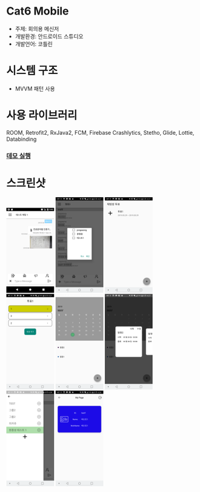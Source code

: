 # Cat6 Mobile
- 주제: 회의용 메신저
- 개발환경: 안드로이드 스튜디오
- 개발언어: 코틀린

# 시스템 구조
- MVVM 패턴 사용

# 사용 라이브러리
ROOM, Retrofit2, RxJava2, FCM, Firebase Crashlytics, Stetho, Glide, Lottie, Databinding
    
### [데모 실행](https://appetize.io/app/aet7zee6pzb76mh7dme396ecnr)

# 스크린샷
<div>
    <img src="https://github.com/ho8278/Cat6Mobile/blob/develop/docs/%EC%B1%84%ED%8C%85.png" width="25%" height="25%"></img>
    <img src="https://github.com/ho8278/Cat6Mobile/blob/develop/docs/%EC%B4%88%EB%8C%80.png" width="25%" height="25%"></img>
    <img src="https://github.com/ho8278/Cat6Mobile/blob/develop/docs/%ED%88%AC%ED%91%9C1.png" width="25%" height="25%"></img>
    <img src="https://github.com/ho8278/Cat6Mobile/blob/develop/docs/%ED%88%AC%ED%91%9C2.png" width="25%" height="25%"></img>
    <img src="https://github.com/ho8278/Cat6Mobile/blob/develop/docs/%EC%9D%BC%EC%A0%951.png" width="25%" height="25%"></img>
    <img src="https://github.com/ho8278/Cat6Mobile/blob/develop/docs/%EC%9D%BC%EC%A0%952.png" width="25%" height="25%"></img>
    <img src="https://github.com/ho8278/Cat6Mobile/blob/develop/docs/%EA%B7%B8%EB%A3%B9.png" width="25%" height="25%"></img>
    <img src="https://github.com/ho8278/Cat6Mobile/blob/develop/docs/%EB%A7%88%EC%9D%B4%ED%8E%98%EC%9D%B4%EC%A7%80.png" width="25%" height="25%"></img>
</div>


